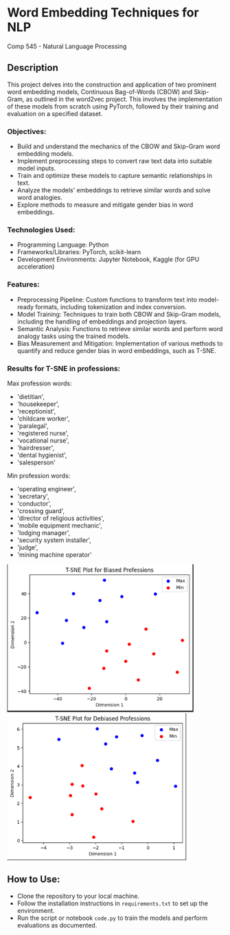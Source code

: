 # Word Embedding Techniques for NLP
 Comp 545 - Natural Language Processing

## Description 
This project delves into the construction and application of two prominent word embedding models, Continuous Bag-of-Words (CBOW) and Skip-Gram, as outlined in the word2vec project. This involves the implementation of these models from scratch using PyTorch, followed by their training and evaluation on a specified dataset.

### Objectives:
* Build and understand the mechanics of the CBOW and Skip-Gram word embedding models.
* Implement preprocessing steps to convert raw text data into suitable model inputs.
* Train and optimize these models to capture semantic relationships in text.
* Analyze the models' embeddings to retrieve similar words and solve word analogies.
* Explore methods to measure and mitigate gender bias in word embeddings.

### Technologies Used:
* Programming Language: Python
* Frameworks/Libraries: PyTorch, scikit-learn
* Development Environments: Jupyter Notebook, Kaggle (for GPU acceleration)

### Features:
* Preprocessing Pipeline: Custom functions to transform text into model-ready formats, including tokenization and index conversion.
* Model Training: Techniques to train both CBOW and Skip-Gram models, including the handling of embeddings and projection layers.
* Semantic Analysis: Functions to retrieve similar words and perform word analogy tasks using the trained models.
* Bias Measurement and Mitigation: Implementation of various methods to quantify and reduce gender bias in word embeddings, such as T-SNE.

### Results for T-SNE in professions:
Max profession words: 
* 'dietitian', 
* 'housekeeper', 
* 'receptionist', 
* 'childcare worker', 
* 'paralegal', 
* 'registered nurse', 
* 'vocational nurse', 
* 'hairdresser', 
* 'dental hygienist', 
* 'salesperson'

Min profession words: 
* 'operating engineer',
* 'secretary', 
* 'conductor', 
* 'crossing guard', 
* 'director of religious activities', 
* 'mobile equipment mechanic', 
* 'lodging manager', 
* 'security system installer', 
* 'judge', 
* 'mining machine operator'

![alt text](https://github.com/lauralad/Word-Embedding-Techniques-for-NLP/blob/main/BiasedTSNE.PNG?raw=true)
![alt text](https://github.com/lauralad/Word-Embedding-Techniques-for-NLP/blob/main/DebiasedTSNE.PNG?raw=true)

## How to Use:
* Clone the repository to your local machine.
* Follow the installation instructions in ```requirements.txt``` to set up the environment.
* Run the script or notebook ```code.py``` to train the models and perform evaluations as documented.
